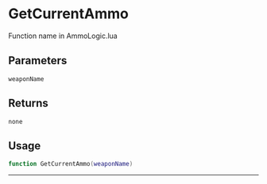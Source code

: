 # GetCurrentAmmo
Function name in AmmoLogic.lua
## Parameters
`weaponName`
## Returns
`none`
## Usage
```lua
function GetCurrentAmmo(weaponName)
```
---
